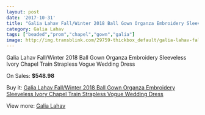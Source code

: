 ```yaml
---
layout: post
date: '2017-10-31'
title: "Galia Lahav Fall/Winter 2018 Ball Gown Organza Embroidery Sleeveless Ivory Chapel Train Strapless Vogue Wedding Dress"
category: Galia Lahav
tags: ["beaded","prom","chapel","gown","galia"]
image: http://img.transblink.com/29759-thickbox_default/galia-lahav-fall-winter-2018-ball-gown-organza-embroidery-sleeveless-ivory-chapel-train-strapless-vogue-wedding-dress.jpg
---
```

Galia Lahav Fall/Winter 2018 Ball Gown Organza Embroidery Sleeveless Ivory Chapel Train Strapless Vogue Wedding Dress

On Sales: **$548.98**
<a href="https://www.transblink.com/en/galia-lahav/9994-galia-lahav-fall-winter-2018-ball-gown-organza-embroidery-sleeveless-ivory-chapel-train-strapless-vogue-wedding-dress.html"><amp-img layout="responsive" width="600" height="600" src="//img.transblink.com/29759-thickbox_default/galia-lahav-fall-winter-2018-ball-gown-organza-embroidery-sleeveless-ivory-chapel-train-strapless-vogue-wedding-dress.jpg" alt="Galia Lahav Fall/Winter 2018 Ball Gown Organza Embroidery Sleeveless Ivory Chapel Train Strapless Vogue Wedding Dress 0" /></a>
<a href="https://www.transblink.com/en/galia-lahav/9994-galia-lahav-fall-winter-2018-ball-gown-organza-embroidery-sleeveless-ivory-chapel-train-strapless-vogue-wedding-dress.html"><amp-img layout="responsive" width="600" height="600" src="//img.transblink.com/29760-thickbox_default/galia-lahav-fall-winter-2018-ball-gown-organza-embroidery-sleeveless-ivory-chapel-train-strapless-vogue-wedding-dress.jpg" alt="Galia Lahav Fall/Winter 2018 Ball Gown Organza Embroidery Sleeveless Ivory Chapel Train Strapless Vogue Wedding Dress 1" /></a>

Buy it: [Galia Lahav Fall/Winter 2018 Ball Gown Organza Embroidery Sleeveless Ivory Chapel Train Strapless Vogue Wedding Dress](https://www.transblink.com/en/galia-lahav/9994-galia-lahav-fall-winter-2018-ball-gown-organza-embroidery-sleeveless-ivory-chapel-train-strapless-vogue-wedding-dress.html "Galia Lahav Fall/Winter 2018 Ball Gown Organza Embroidery Sleeveless Ivory Chapel Train Strapless Vogue Wedding Dress")

View more: [Galia Lahav](https://www.transblink.com/en/90-galia-lahav "Galia Lahav")